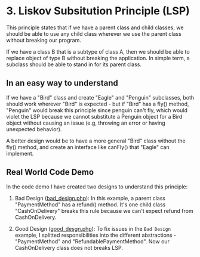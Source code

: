 # 3. Liskov Subsitution Principle (LSP)
This principle states that if we have a parent class and child classes, we should be able to use any child class wherever we use the parent class without breaking our program.

If we have a class B that is a subtype of class A, then we should be able to replace object of type B without breaking the application. In simple term, a subclass should be able to stand in for its parent class.

## In an easy way to understand
If we have a "Bird" class and create "Eagle" and "Penguin" subclasses, both should work wherever "Bird" is expected - but if "Bird" has a fly() method, "Penguin" would break this principle since penguin can't fly, which would violet the LSP because we cannot substitute a Penguin object for a Bird object without causing an issue (e.g, throwing an error or having unexpected behavior). 

A better design would be to have a more general "Bird" class without the fly() method, and create an interface like canFly() that "Eagle" can implement.


## Real World Code Demo
In the code demo I have created two designs to understand this principle:

1. Bad Design ([bad_design.php](bad_design.php/)): In this example, a parent class "PaymentMethod" has a refund() method. It's one child class "CashOnDelivery" breaks this rule because we can't expect refund from CashOnDelivery.

2. Good Design ([good_desgn.php](good_design.php/)): To fix issues in the `Bad Design` example, I splitted responsibilities into the different abstractions -  "PaymentMethod" and "RefundablePaymentMethod". 
Now our CashOnDelivery class does not breaks LSP.